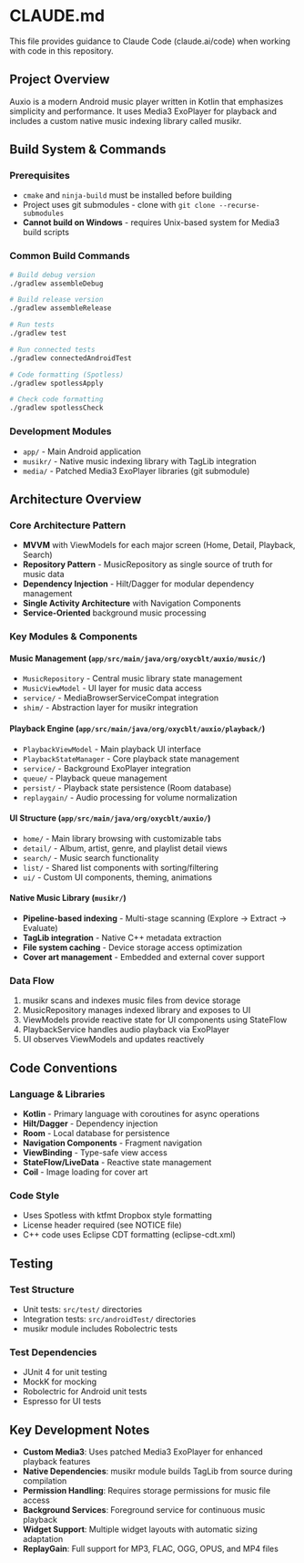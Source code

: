 # CLAUDE.md

This file provides guidance to Claude Code (claude.ai/code) when working with code in this repository.

## Project Overview

Auxio is a modern Android music player written in Kotlin that emphasizes simplicity and performance. It uses Media3 ExoPlayer for playback and includes a custom native music indexing library called musikr.

## Build System & Commands

### Prerequisites
- `cmake` and `ninja-build` must be installed before building
- Project uses git submodules - clone with `git clone --recurse-submodules`
- **Cannot build on Windows** - requires Unix-based system for Media3 build scripts

### Common Build Commands
```bash
# Build debug version
./gradlew assembleDebug

# Build release version  
./gradlew assembleRelease

# Run tests
./gradlew test

# Run connected tests
./gradlew connectedAndroidTest

# Code formatting (Spotless)
./gradlew spotlessApply

# Check code formatting
./gradlew spotlessCheck
```

### Development Modules
- `app/` - Main Android application
- `musikr/` - Native music indexing library with TagLib integration
- `media/` - Patched Media3 ExoPlayer libraries (git submodule)

## Architecture Overview

### Core Architecture Pattern
- **MVVM** with ViewModels for each major screen (Home, Detail, Playback, Search)
- **Repository Pattern** - MusicRepository as single source of truth for music data
- **Dependency Injection** - Hilt/Dagger for modular dependency management
- **Single Activity Architecture** with Navigation Components
- **Service-Oriented** background music processing

### Key Modules & Components

#### Music Management (`app/src/main/java/org/oxycblt/auxio/music/`)
- `MusicRepository` - Central music library state management
- `MusicViewModel` - UI layer for music data access
- `service/` - MediaBrowserServiceCompat integration
- `shim/` - Abstraction layer for musikr integration

#### Playback Engine (`app/src/main/java/org/oxycblt/auxio/playback/`)
- `PlaybackViewModel` - Main playback UI interface
- `PlaybackStateManager` - Core playback state management
- `service/` - Background ExoPlayer integration
- `queue/` - Playback queue management
- `persist/` - Playback state persistence (Room database)
- `replaygain/` - Audio processing for volume normalization

#### UI Structure (`app/src/main/java/org/oxycblt/auxio/`)
- `home/` - Main library browsing with customizable tabs
- `detail/` - Album, artist, genre, and playlist detail views
- `search/` - Music search functionality
- `list/` - Shared list components with sorting/filtering
- `ui/` - Custom UI components, theming, animations

#### Native Music Library (`musikr/`)
- **Pipeline-based indexing** - Multi-stage scanning (Explore → Extract → Evaluate)
- **TagLib integration** - Native C++ metadata extraction
- **File system caching** - Device storage access optimization
- **Cover art management** - Embedded and external cover support

### Data Flow
1. musikr scans and indexes music files from device storage
2. MusicRepository manages indexed library and exposes to UI
3. ViewModels provide reactive state for UI components using StateFlow
4. PlaybackService handles audio playback via ExoPlayer
5. UI observes ViewModels and updates reactively

## Code Conventions

### Language & Libraries
- **Kotlin** - Primary language with coroutines for async operations
- **Hilt/Dagger** - Dependency injection
- **Room** - Local database for persistence
- **Navigation Components** - Fragment navigation
- **ViewBinding** - Type-safe view access
- **StateFlow/LiveData** - Reactive state management
- **Coil** - Image loading for cover art

### Code Style
- Uses Spotless with ktfmt Dropbox style formatting
- License header required (see NOTICE file)
- C++ code uses Eclipse CDT formatting (eclipse-cdt.xml)

## Testing

### Test Structure
- Unit tests: `src/test/` directories
- Integration tests: `src/androidTest/` directories
- musikr module includes Robolectric tests

### Test Dependencies
- JUnit 4 for unit testing
- MockK for mocking
- Robolectric for Android unit tests
- Espresso for UI tests

## Key Development Notes

- **Custom Media3**: Uses patched Media3 ExoPlayer for enhanced playback features
- **Native Dependencies**: musikr module builds TagLib from source during compilation
- **Permission Handling**: Requires storage permissions for music file access
- **Background Services**: Foreground service for continuous music playback
- **Widget Support**: Multiple widget layouts with automatic sizing adaptation
- **ReplayGain**: Full support for MP3, FLAC, OGG, OPUS, and MP4 files